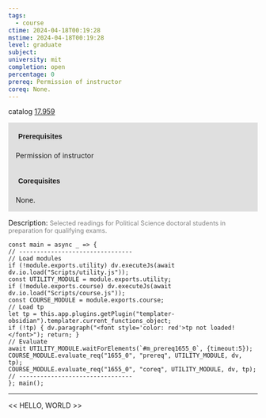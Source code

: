 ```yaml
---
tags:
  - course
ctime: 2024-04-18T00:19:28
mstime: 2024-04-18T00:19:28
level: graduate
subject: 
university: mit
completion: open
percentage: 0
prereq: Permission of instructor
coreq: None.
---
```


catalog [17.959](http://student.mit.edu/catalog/m17b.html#17.959)

<span style="display: block; padding: 15px; background-color: rgb(100, 100, 100, 0.2);"><font id="m_prereq1655_0" style="display: block; font-family: Arial, sans-serif; font-weight: bold; padding: 5px">Prerequisites</font><br><span id="prereq1655_0">Permission of instructor</span></span>
<span style="display: block; padding: 15px; background-color: rgb(100, 100, 100, 0.2);"><font id="m_coreq1655_0" style="display: block; font-family: Arial, sans-serif; font-weight: bold; padding: 5px">Corequisites</font><br><span id="coreq1655_0">None.</span></span>

<font style="">Description:</font>
<font style="color: grey; font-size: 0.8rem;">Selected readings for Political Science doctoral students in preparation for qualifying exams.</font>

```dataviewjs
const main = async _ => {
// --------------------------------
// Load modules
if (!module.exports.utility) dv.executeJs(await dv.io.load("Scripts/utility.js"));
const UTILITY_MODULE = module.exports.utility;
if (!module.exports.course) dv.executeJs(await dv.io.load("Scripts/course.js"));
const COURSE_MODULE = module.exports.course;
// Load tp
let tp = this.app.plugins.getPlugin("templater-obsidian").templater.current_functions_object;
if (!tp) { dv.paragraph("<font style='color: red'>tp not loaded!</font>"); return; }
// Evaluate
await UTILITY_MODULE.waitForElements(`#m_prereq1655_0`, {timeout:5});
COURSE_MODULE.evaluate_req("1655_0", "prereq", UTILITY_MODULE, dv, tp);
COURSE_MODULE.evaluate_req("1655_0", "coreq", UTILITY_MODULE, dv, tp);
// --------------------------------
}; main();
```

---

<< HELLO, WORLD >>
